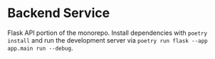 # Backend Service

Flask API portion of the monorepo. Install dependencies with `poetry install` and run the development server via `poetry run flask --app app.main run --debug`.
